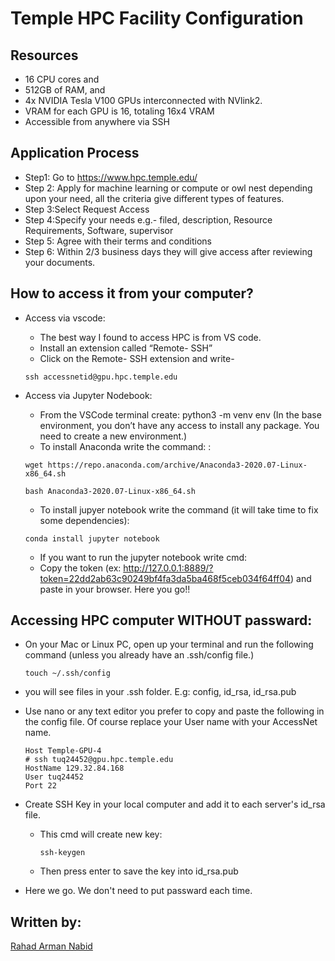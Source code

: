 # Temple HPC Facility Configuration

## Resources
- 16 CPU cores and 
- 512GB of RAM, and 
- 4x NVIDIA Tesla V100 GPUs interconnected with NVlink2.
- VRAM for each GPU is 16, totaling  16x4 VRAM
- Accessible from anywhere via SSH


## Application Process

- Step1: Go to https://www.hpc.temple.edu/ 
- Step 2: Apply for machine learning or compute or owl nest depending upon your need, all the criteria give different types of features.
- Step 3:Select Request Access
- Step 4:Specify your needs e.g.-  filed, description, Resource Requirements, Software, supervisor
- Step 5: Agree with their terms and conditions
- Step 6: Within 2/3 business days they will give access after reviewing your documents.


## How to access it from your computer?

- Access via vscode:
    - The best way I found to access HPC is from VS code.
    - Install an extension called “Remote- SSH”
    - Click on the Remote- SSH extension and write- 
    ```
    ssh accessnetid@gpu.hpc.temple.edu
    ```
- Access via Jupyter Nodebook:
    - From the VSCode terminal create: python3 -m venv env (In the base environment, you don’t have any access to install any package. You need to create a new environment.)
    - To install Anaconda write the command: : 
    ```
    wget https://repo.anaconda.com/archive/Anaconda3-2020.07-Linux-x86_64.sh
    ```

    ```
    bash Anaconda3-2020.07-Linux-x86_64.sh
    ```
    - To install jupyer notebook write the command  (it will take time to fix some dependencies): 
    ```
    conda install jupyter notebook
    ```
    - If you want to run the jupyter notebook write cmd: 
    - Copy the token (ex: http://127.0.0.1:8889/?token=22dd2ab63c90249bf4fa3da5ba468f5ceb034f64ff04)  and paste in your browser. Here you go!!

## Accessing HPC computer WITHOUT passward: 
- On your Mac or Linux PC, open up your terminal and run the following command (unless you already have an .ssh/config file.)
    ```
    touch ~/.ssh/config
    ```
- you will see files in your .ssh folder. E.g: config, id_rsa, id_rsa.pub

- Use nano or any text editor you prefer to copy and paste the following in the config file. Of course replace your User name with your AccessNet name.
    ```
    Host Temple-GPU-4
    # ssh tuq24452@gpu.hpc.temple.edu
    HostName 129.32.84.168
    User tuq24452
    Port 22
    ```
- Create SSH Key in your local computer and add it to each server's id_rsa file.
    - This cmd will create new key:
        ```
        ssh-keygen
        ```
    - Then press enter to save the key into id_rsa.pub 
- Here we go. We don't need to put passward each time. 


## Written by:

[Rahad Arman Nabid](https://rahadarmannabid.github.io/rahadarmannabid/index.html)